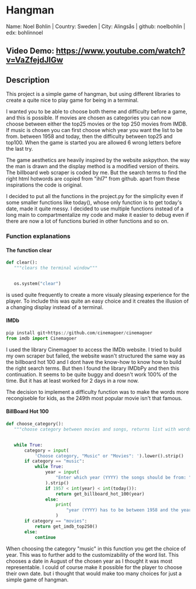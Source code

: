 # Hangman

Name: Noel Bohlin | Country: Sweden | City: Alingsås | github: noelbohlin | edx: bohlinnoel

## Video Demo: <https://www.youtube.com/watch?v=VaZfejdJlGw>

## Description

This project is a simple game of hangman, but using different libraries to create a quite nice to play game for being in a terminal.

I wanted you to be able to choose both theme and difficulty before a game, and this is possible. If movies are chosen as categories you can now choose between either the top25 movies or the top 250 movies from IMDB. If music is chosen you can first choose which year you want the list to be from. between 1958 and today, then the difficulty between top25 and top100. When the game is started you are allowed 6 wrong letters before the last try.

The game aesthetics are heavily inspired by the website askpython. the way the man is drawn and the display method is a modified version of theirs. The billboard web scraper is coded by me. But the search terms to find the right html hotwords are copied from "ihl7" from github. apart from these inspirations the code is original.

I decided to put all the functions in the project.py for the simplicity even if some smaller functions like today(), whose only function is to get today's date, made it quite messy. I decided to use multiple functions instead of a long main to compartmentalize my code and make it easier to debug even if there are now a lot of functions buried in other functions and so on.

### Function explanations

#### The function clear

```python
def clear():
   """clears the terminal window"""


   os.system("clear")
```

is used quite frequently to create a more visualy pleasing experience for the player. To include this was quite an easy choice and it creates the illusion of a changing display instead of a terminal.

#### IMDb

```python
pip install git+https://github.com/cinemagoer/cinemagoer
from imdb import Cinemagoer
```

I used the library Cinemagoer to access the IMDb website. I tried to build my own scraper but failed, the website wasn't structured the same way as the billboard hot 100 and I dont have the know-how to know how to build the right search terms. But then I found the library IMDbPy and then this continuation. It seems to be quite buggy and doesn't work 100% of the time. But it has at least worked for 2 days in a row now.

The decision to implement a difficulty function was to make the words more recongiseble for kids, as the 249th most popular movie isn't that famous.

#### BillBoard Hot 100

```python
def choose_category():
   """choose category between movies and songs, returns list with words"""


   while True:
       category = input(
           'Choose category, "Music" or "Movies": ').lower().strip()
       if category == "music":
           while True:
               year = input(
                   "Enter which year (YYYY) the songs should be from: "
               ).strip()
               if 1957 < int(year) < int(today()):
                   return get_billboard_hot_100(year)
               else:
                   print(
                       "year (YYYY) has to be between 1958 and the year before this year"
                   )
       if category == "movies":
           return get_imdb_top250()
       else:
           continue
```

When choosing the category "music" in this function you get the choice of year. This was to further add to the customizability of the word list. This chooses a date in August of the chosen year as I thought it was most representable. I could of course make it possible for the player to choose their own date. but i thought that would make too many choices for just a simple game of hangman.
